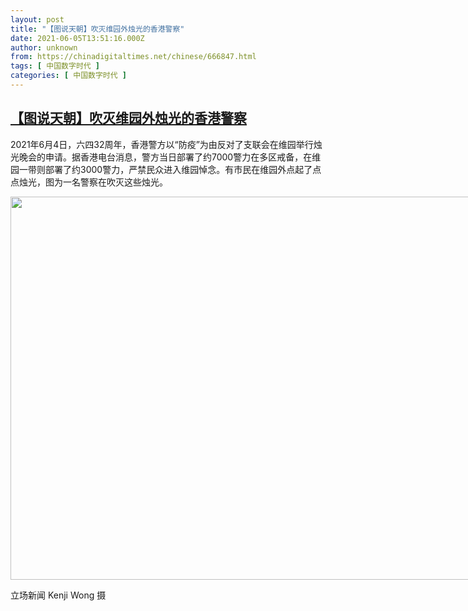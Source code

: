 ```yaml
---
layout: post
title: "【图说天朝】吹灭维园外烛光的香港警察"
date: 2021-06-05T13:51:16.000Z
author: unknown
from: https://chinadigitaltimes.net/chinese/666847.html
tags: [ 中国数字时代 ]
categories: [ 中国数字时代 ]
---
```

<!--1622901076000-->
[【图说天朝】吹灭维园外烛光的香港警察](https://chinadigitaltimes.net/chinese/666847.html)
------

<div>
<p>2021年6月4日，六四32周年，香港警方以“防疫”为由反对了支联会在维园举行烛光晚会的申请。据香港电台消息，警方当日部署了约7000警力在多区戒备，在维园一带则部署了约3000警力，严禁民众进入维园悼念。有市民在维园外点起了点点烛光，图为一名警察在吹灭这些烛光。</p><div id="attachment_666855" style="width: 930px" class="wp-caption aligncenter"><img aria-describedby="caption-attachment-666855" src="https://chinadigitaltimes.net/chinese/files/2021/06/05_m9e4F.jpg" alt="" width="920" height="613" class="size-full wp-image-666855" srcset="https://chinadigitaltimes.net/chinese/files/2021/06/05_m9e4F.jpg 920w, https://chinadigitaltimes.net/chinese/files/2021/06/05_m9e4F-300x200.jpg 300w, https://chinadigitaltimes.net/chinese/files/2021/06/05_m9e4F-768x512.jpg 768w" sizes="(max-width: 920px) 100vw, 920px" /><p id="caption-attachment-666855" class="wp-caption-text">立场新闻 Kenji Wong 摄</p></div>
</div>
